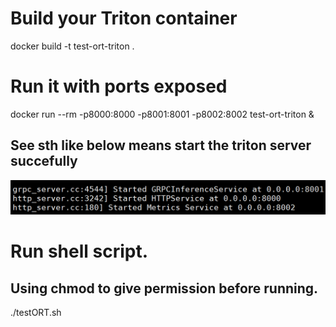 # Build your Triton container
docker build -t test-ort-triton .

# Run it with ports exposed
docker run --rm -p8000:8000 -p8001:8001 -p8002:8002 test-ort-triton &
## See sth like below means start the triton server succefully
![image](running%20triton.png)
# Run shell script. 
## Using chmod to give permission before running.
./testORT.sh

















